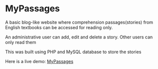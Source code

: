 # MyPassages
 A basic blog-like website where comprehension passages(stories) from English textbooks can be accessed for reading only.

 An administrative user can add, edit and delete a story.
 Other users can only read them
 
 This was built using PHP and MySQL database to store the stories
 
 Here is a live demo: [MyPassages](http://abdulbakisurajtest.atwebpages.com/mypassages)
